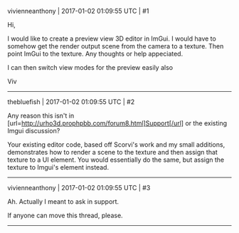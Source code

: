 vivienneanthony | 2017-01-02 01:09:55 UTC | #1

Hi, 

I would like to create a preview view 3D editor in ImGui. I would have to somehow get the render output scene from the camera to a texture. Then point ImGui to the texture. Any thoughts or help appeciated.


I can then switch view modes for the preview easily also

Viv

-------------------------

thebluefish | 2017-01-02 01:09:55 UTC | #2

Any reason this isn't in [url=http://urho3d.prophpbb.com/forum8.html]Support[/url] or the existing Imgui discussion?

Your existing editor code, based off Scorvi's work and my small additions, demonstrates how to render a scene to the texture and then assign that texture to a UI element. You would essentially do the same, but assign the texture to Imgui's element instead.

-------------------------

vivienneanthony | 2017-01-02 01:09:55 UTC | #3

Ah. Actually I meant to ask in support.

If anyone can move this thread, please.

-------------------------


